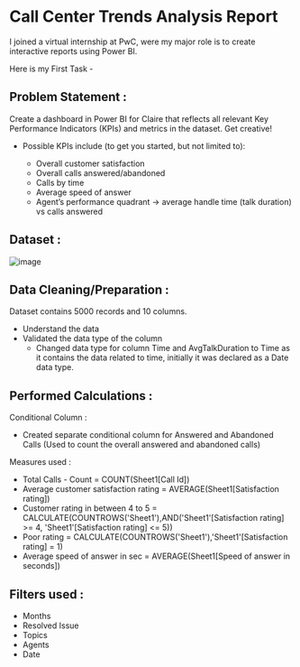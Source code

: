 # Call Center Trends Analysis Report
I joined a virtual internship at PwC, were my major role is to create interactive reports using Power BI.

Here is my First Task -


## Problem Statement :
Create a dashboard in Power BI for Claire that reflects all relevant Key Performance Indicators (KPIs) and metrics in the dataset. Get creative! 

- Possible KPIs include (to get you started, but not limited to):

  - Overall customer satisfaction
  - Overall calls answered/abandoned
  - Calls by time
  - Average speed of answer
  - Agent’s performance quadrant -> average handle time (talk duration) vs calls answered

## Dataset :

  ![image](https://github.com/Tanvi-19/Data-Visualization/assets/84302681/8c85de19-3d75-48bf-8057-fd7216b1b1dc)

## Data Cleaning/Preparation :
Dataset contains 5000 records and 10 columns.

- Understand the data
- Validated the data type of the column
    - Changed data type for column Time and AvgTalkDuration to Time as it contains the data related to time, initially it was declared as a Date data type.
 
## Performed Calculations :
Conditional Column :

- Created separate conditional column for Answered and Abandoned Calls (Used to count the overall answered and abandoned calls)

Measures used :

- Total Calls - Count = COUNT(Sheet1[Call Id])
- Average customer satisfaction rating = AVERAGE(Sheet1[Satisfaction rating]) 
- Customer rating in between 4 to 5 = CALCULATE(COUNTROWS('Sheet1'),AND('Sheet1'[Satisfaction rating] >= 4, 'Sheet1'[Satisfaction rating] <= 5))
- Poor rating = CALCULATE(COUNTROWS('Sheet1'),'Sheet1'[Satisfaction rating] = 1)
- Average speed of answer in sec = AVERAGE(Sheet1[Speed of answer in seconds])

## Filters used :

- Months
- Resolved Issue
- Topics
- Agents
- Date
